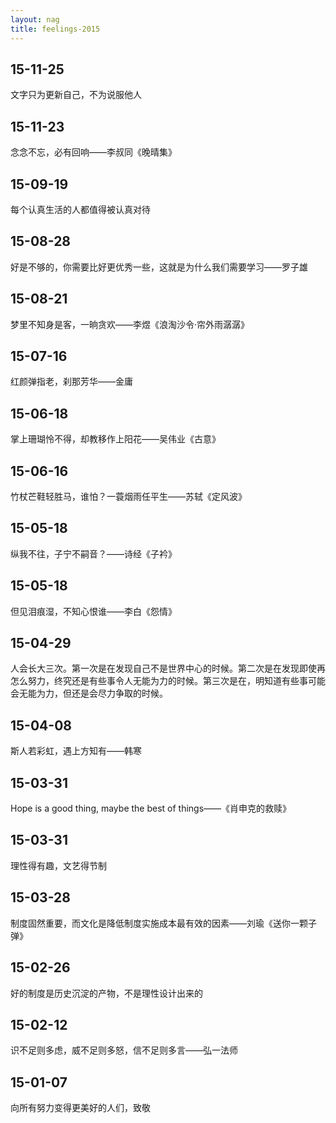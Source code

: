 ```yaml
---
layout: nag
title: feelings-2015
---
```


## 15-11-25

文字只为更新自己，不为说服他人

## 15-11-23

念念不忘，必有回响——李叔同《晚晴集》

## 15-09-19

每个认真生活的人都值得被认真对待

## 15-08-28

好是不够的，你需要比好更优秀一些，这就是为什么我们需要学习——罗子雄


## 15-08-21

梦里不知身是客，一晌贪欢——李煜《浪淘沙令·帘外雨潺潺》


## 15-07-16

红颜弹指老，刹那芳华——金庸


## 15-06-18

掌上珊瑚怜不得，却教移作上阳花——吴伟业《古意》


## 15-06-16

竹杖芒鞋轻胜马，谁怕？一蓑烟雨任平生——苏轼《定风波》


## 15-05-18

纵我不往，子宁不嗣音？——诗经《子衿》


## 15-05-18

但见泪痕湿，不知心恨谁——李白《怨情》


## 15-04-29

人会长大三次。第一次是在发现自己不是世界中心的时候。第二次是在发现即使再怎么努力，终究还是有些事令人无能为力的时候。第三次是在，明知道有些事可能会无能为力，但还是会尽力争取的时候。


## 15-04-08

斯人若彩虹，遇上方知有——韩寒


## 15-03-31

Hope is a good thing, maybe the best of things——《肖申克的救赎》


## 15-03-31

理性得有趣，文艺得节制


## 15-03-28

制度固然重要，而文化是降低制度实施成本最有效的因素——刘瑜《送你一颗子弹》


## 15-02-26

好的制度是历史沉淀的产物，不是理性设计出来的


## 15-02-12

识不足则多虑，威不足则多怒，信不足则多言——弘一法师


## 15-01-07

向所有努力变得更美好的人们，致敬
